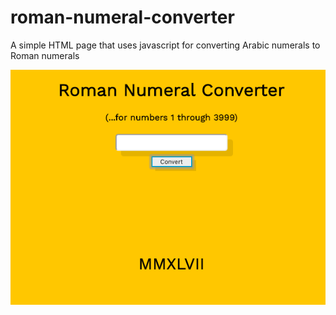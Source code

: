 # roman-numeral-converter
A simple HTML page that uses javascript for converting Arabic numerals to Roman numerals 

![Alt text](numeral-preview.png?raw=true "Title")

